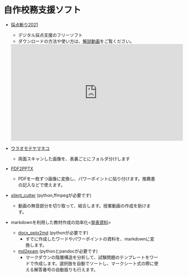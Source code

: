 # 自作校務支援ソフト
* [採点斬り2021](https://github.com/phys-ken/saitenGiri2021)
  * デジタル採点支援のフリーソフト
  * ダウンロードの方法や使い方は、[解説動画](https://www.youtube.com/watch?v=zhaWaxFah2g)をご覧ください。
  <iframe width="560" height="315" src="https://www.youtube.com/embed/zhaWaxFah2g" title="YouTube video player" frameborder="0" allow="accelerometer; autoplay; clipboard-write; encrypted-media; gyroscope; picture-in-picture" allowfullscreen></iframe>

* [ウラオモテヤマネコ](https://phys-ken.github.io/uraomoteYamaneko/)
  * 両面スキャンした画像を、表裏ごとにフォルダ分けします

* [PDF2PPTX](https://github.com/phys-ken/pdf2pptx_win_mac)
  * PDFを一枚ずつ画像に変換し、パワーポイントに貼り付けます。推薦書の記入などで使えます。

* [silent_cutter](https://github.com/phys-ken/silent_cutter) (python,ffmpegが必要です)
  * 動画の無音部分を切り取って、結合します。授業動画の作成を助けます。


* markdownを利用した教材作成の効率化<[発表資料](https://www2.hamajima.co.jp/~tenjin/ypc/217/20210725markdown.pdf)>
  * [docx_pptx2md](https://github.com/phys-ken/docx_pptx2md) (pythonが必要です)
    * すでに作成したワードやパワーポイントの資料を、markdownに変換します。
  * [md2exam](https://github.com/phys-ken/md2exam) (pythonとpandocが必要です)
    * マークダウンの階層構造を分析して、試験問題のテンプレートをワードで作成します。選択肢を自動でソートし、マークシート式の際に使える解答番号の自動振りも行えます。
